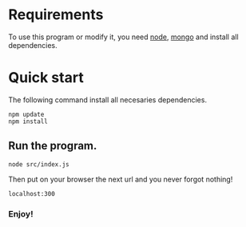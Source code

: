 # Requirements

To use this program or modify it, you need [node](https://nodejs.org/es/), [mongo](https://www.mongodb.com/es) and install all dependencies.



# Quick start

The following command install all necesaries dependencies.

```
npm update
npm install
```

## Run the program.

```
node src/index.js
```

Then put on your browser the next url and you never forgot nothing!

```
localhost:300
```

### Enjoy!

